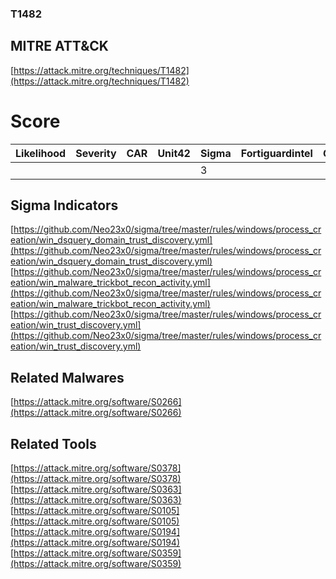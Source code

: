 
### T1482
## MITRE ATT&CK
[https://attack.mitre.org/techniques/T1482](https://attack.mitre.org/techniques/T1482)

# Score

| Likelihood | Severity | CAR | Unit42 | Sigma | Fortiguardintel | Groups | Malwares | Tools |
| ---------- | -------- | --- | ------ | ----- | --------------- | ---  | --- | --- |
 |   |   |   |   | 3 |   |   | 1 | 5 |



## Sigma Indicators

[https://github.com/Neo23x0/sigma/tree/master/rules/windows/process_creation/win_dsquery_domain_trust_discovery.yml](https://github.com/Neo23x0/sigma/tree/master/rules/windows/process_creation/win_dsquery_domain_trust_discovery.yml)
[https://github.com/Neo23x0/sigma/tree/master/rules/windows/process_creation/win_malware_trickbot_recon_activity.yml](https://github.com/Neo23x0/sigma/tree/master/rules/windows/process_creation/win_malware_trickbot_recon_activity.yml)
[https://github.com/Neo23x0/sigma/tree/master/rules/windows/process_creation/win_trust_discovery.yml](https://github.com/Neo23x0/sigma/tree/master/rules/windows/process_creation/win_trust_discovery.yml)
[]()


## Related Malwares

[https://attack.mitre.org/software/S0266](https://attack.mitre.org/software/S0266)
[]()


## Related Tools

[https://attack.mitre.org/software/S0378](https://attack.mitre.org/software/S0378)
[https://attack.mitre.org/software/S0363](https://attack.mitre.org/software/S0363)
[https://attack.mitre.org/software/S0105](https://attack.mitre.org/software/S0105)
[https://attack.mitre.org/software/S0194](https://attack.mitre.org/software/S0194)
[https://attack.mitre.org/software/S0359](https://attack.mitre.org/software/S0359)
[]()

